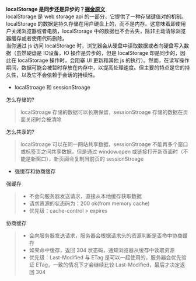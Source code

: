 __localStorage 是同步还是异步的？[掘金原文](https://juejin.cn/post/7359405716090011659)__
<br>localStorage 是 web storage api 的一部分，它提供了一种存储键值对的机制。localStorage 的数据是持久存储在用户硬盘上的，而不是内存。这意味着即使用户关闭浏览器或者电脑，localStorage 中的数据也不会丢失，除非主动清除浏览器缓存或者使用代码删除。
<br>当你通过 js 访问 localStorage 时，浏览器会从硬盘中读取数据或者向硬盘写入数据（虽然硬盘是 IO设备，IO 操作是异步的，但是 localStorage 却是同步的，因此在 localStorage 操作时，会阻塞 UI 更新和其他 js 的执行）。然而，在读写操作期间，数据可能会被暂时存放在内存中，以提高处理速度。但主要的特点是它的持久性，以及它不会依赖于会话的持续性。


* localStroage 和 sessionStroage

怎么存储的?
>localStroage 存储的数据可以长期保留，sessionStroage 存储的数据在页面关闭时会被清除

怎么共享的?
>localStroage 可以在同一网站共享数据，sessionStroage 不能再多个窗口或标签页之间共享数据，但是通过 window.open 或链接打开新页面时（不能是新窗口），新页面会复制当前页的 sessionStroage

* 强缓存和协商缓存

强缓存
>* 不会向服务器发送请求，直接从本地缓存获取数据
>* 请求资源的状态码为：200 ok(from memory cache)
>* 优先级：cache-control > expires

协商缓存
>* 会向服务器发送请求，服务器会根据请求头的资源判断是否命中协商缓存
>* 如果命中缓存，返回 304 状态码，通知浏览器从缓存中读取资源
>* 优先级：Last-Modified 与 ETag 是可以一起使用的，服务器会优先验证 ETag，一致的情况下才会继续比较 Last-Modified，最后才决定返回 304
